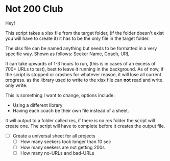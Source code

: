 # Not 200 Club

Hey!

This script takes a xlsx file from the target folder, (if the folder doesn't exist you will have to create it) it has to be the only file in the target folder.

The xlsx file can be named anything but needs to be formatted in a very specific way. Shown as follows:
Seeker Name, Coach, URL

It can take upwards of 1-3 hours to run, (this is in cases of an excess of 700+ URLs to test),
best to leave it running in the background. As of now, if the script is stopped or crashes for whatever reason, it will lose all current progress. as the library used to write to the xlsx file can <b>not</b> read and write. only write.

This is something I want to change, options include:
* Using a different library
* Having each coach be their own file instead of a sheet.

It will output to a folder called res, if there is no res folder the script will create one.
The script will have to complete before it creates the output file.

* [ ] Create a universal sheet for all projects
    * [ ] How many seekers took longer than 10 sec
    * [ ] How many seekers are not getting 200s
    * [ ] How many no-URLs and bad-URLs